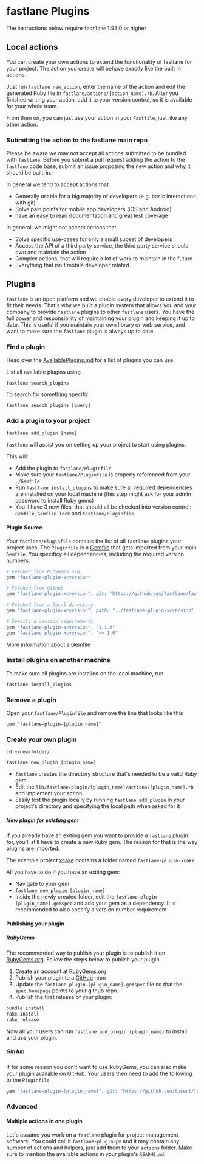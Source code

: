# fastlane Plugins

The instructions below require `fastlane` 1.93.0 or higher

## Local actions

You can create your own actions to extend the functionality of fastlane for your project. The action you create will behave exactly like the built in actions.

Just run `fastlane new_action`, enter the name of the action and edit the generated Ruby file in `fastlane/actions/[action_name].rb`. After you finished writing your action, add it to your version control, so it is available for your whole team.

From then on, you can just use your action in your `Fastfile`, just like any other action.

### Submitting the action to the fastlane main repo

Please be aware we may not accept all actions submitted to be bundled with `fastlane`. Before you submit a pull request adding the action to the `fastlane` code base, submit an issue proposing the new action and why it should be built-in.

In general we tend to accept actions that

- Generally usable for a big majority of developers (e.g. basic interactions with git)
- Solve pain points for mobile app developers (iOS and Android)
- have an easy to read documentation and great test coverage

In general, we might not accept actions that

- Solve specific use-cases for only a small subset of developers
- Access the API of a third party service, the third party service should own and maintain the action
- Complex actions, that will require a lot of work to maintain in the future
- Everything that isn't mobile developer related

## Plugins

`fastlane` is an open platform and we enable every developer to extend it to fit their needs. That's why we built a plugin system that allows you and your company to provide `fastlane` plugins to other `fastlane` users. You have the full power and responsibility of maintaining your plugin and keeping it up to date. This is useful if you maintain your own library or web service, and want to make sure the `fastlane` plugin is always up to date.

### Find a plugin

Head over the [AvailablePlugins.md](https://github.com/fastlane/fastlane/blob/master/fastlane/docs/AvailablePlugins.md) for a list of plugins you can use.

List all available plugins using

```
fastlane search_plugins
```

To search for something specific 
```
fastlane search_plugins [query]
```

### Add a plugin to your project

```
fastlane add_plugin [name]
```

`fastlane` will assist you on setting up your project to start using plugins.

This will:

- Add the plugin to `fastlane/Pluginfile`
- Make sure your `fastlane/Pluginfile` is properly referenced from your `./Gemfile`
- Run `fastlane install_plugins` to make sure all required dependencies are installed on your local machine (this step might ask for your admin password to install Ruby gems)
- You'll have 3 new files, that should all be checked into version control: `Gemfile`, `Gemfile.lock` and `fastlane/Pluginfile`

#### Plugin Source

Your `fastlane/Pluginfile` contains the list of all `fastlane` plugins your project uses. The `Pluginfile` is a [Gemfile](http://bundler.io/gemfile.html) that gets imported from your main `Gemfile`.
You specificy all dependencies, including the required version numbers:

```ruby
# Fetched from RubyGems.org
gem "fastlane-plugin-xcversion"

# Fetched from GitHub
gem "fastlane-plugin-xcversion", git: "https://github.com/fastlane/fastlane-plugin-xcversion"

# Fetched from a local directory
gem "fastlane-plugin-xcversion", path: "../fastlane-plugin-xcversion"

# Specify a version requirements
gem "fastlane-plugin-xcversion", "1.1.0"
gem "fastlane-plugin-xcversion", ">= 1.0"
```

[More information about a Gemfile](http://bundler.io/gemfile.html)

### Install plugins on another machine

To make sure all plugins are installed on the local machine, run

```
fastlane install_plugins
```

### Remove a plugin

Open your `fastlane/Pluginfile` and remove the line that looks like this

```
gem "fastlane-plugin-[plugin_name]"
```

### Create your own plugin

```
cd ~/new/folder/

fastlane new_plugin [plugin_name]
```

- `fastlane` creates the directory structure that's needed to be a valid Ruby gem
- Edit the `lib/fastlane/plugin/[plugin_name]/actions/[plugin_name].rb` and implement your action
- Easily test the plugin locally by running `fastlane add_plugin` in your project's directory and specifying the local path when asked for it

##### New plugin for existing gem

If you already have an exiting gem you want to provide a `fastlane` plugin for, you'll still have to create a new Ruby gem. The reason for that is the way plugins are imported.

The example project [xcake](https://github.com/jcampbell05/xcake) contains a folder named `fastlane-plugin-xcake`.

All you have to do if you have an exiting gem:

- Navigate to your gem
- `fastlane new_plugin [plugin_name]`
- Inside the newly created folder, edit the `fastlane-plugin-[plugin_name].gemspec` and add your gem as a dependency. It is recommended to also specify a version number requirement

#### Publishing your plugin

##### RubyGems

The recommended way to publish your plugin is to publish it on [RubyGems.org](https://rubygems.org). Follow the steps below to publish your plugin.

1. Create an account at [RubyGems.org](https://rubygems.org)
2. Publish your plugin to a [GitHub](https://github.com) repo
3. Update the `fastlane-plugin-[plugin_name].gemspec` file so that the `spec.homepage` points to your github repo.
4. Publish the first release of your plugin:
```sh
bundle install
rake install
rake release
```

Now all your users can run `fastlane add_plugin [plugin_name]` to install and use your plugin.

##### GitHub

If for some reason you don't want to use RubyGems, you can also make your plugin available on GitHub. Your users then need to add the following to the `Pluginfile`

```ruby
gem "fastlane-plugin-[plugin_name]", git: "https://github.com/[user]/[plugin_name]"
```

### Advanced

#### Multiple actions in one plugin

Let's assume you work on a `fastlane` plugin for project management software. You could call it `fastlane-plugin-pm` and it may contain any number of actions and helpers, just add them to your `actions` folder. Make sure to mention the available actions in your plugin's `README.md`.
